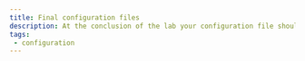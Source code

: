 ```yaml
---
title: Final configuration files
description: At the conclusion of the lab your configuration file should be similar to this.
tags:
 - configuration
---
```

